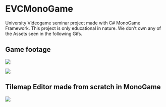 # EVCMonoGame

University Videogame seminar project made with C# MonoGame Framework. This project is only educational in nature. We don't own any of the Assets seen in the following Gifs.

## Game footage

![](EVCMonogamegif.gif)

![](EVCMonogamegif2.gif)

## Tilemap Editor made from scratch in MonoGame

![](EVCMonogamegif3.gif)

